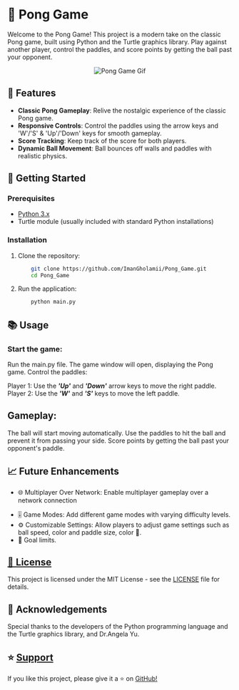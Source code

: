 # 🏓 Pong Game

Welcome to the Pong Game! This project is a modern take on the classic Pong game, built using Python and the Turtle graphics library. Play against another player, control the paddles, and score points by getting the ball past your opponent.
<div align="center">
  <img src="https://codeheir.com/wp-content/uploads/2019/02/finished.gif" alt="Pong Game Gif">
</div>

## 🌟 Features

- **Classic Pong Gameplay**: Relive the nostalgic experience of the classic Pong game.
- **Responsive Controls**: Control the paddles using the arrow keys and 'W'/'S' & 'Up'/'Down' keys for smooth gameplay.
- **Score Tracking**: Keep track of the score for both players.
- **Dynamic Ball Movement**: Ball bounces off walls and paddles with realistic physics.

## 🚀 Getting Started

### Prerequisites

- [Python 3.x](https://www.python.org/downloads/)
- Turtle module (usually included with standard Python installations)

### Installation

1. Clone the repository:
   ```sh
       git clone https://github.com/ImanGholamii/Pong_Game.git
       cd Pong_Game
   ```
2. Run the application:
   ```sh
       python main.py
   ```
## 📚 Usage
### Start the game:

Run the main.py file.
The game window will open, displaying the Pong game.
Control the paddles:

Player 1: Use the ***'Up'*** and ***'Down'*** arrow keys to move the right paddle.
 Player 2: Use the ***'W'*** and ***'S'*** keys to move the left paddle.
## Gameplay:

The ball will start moving automatically.
Use the paddles to hit the ball and prevent it from passing your side.
Score points by getting the ball past your opponent's paddle.
## 📈 Future Enhancements
- 🌐 Multiplayer Over Network: Enable multiplayer gameplay over a network connection</p>
- 🎚️ Game Modes: Add different game modes with varying difficulty levels.
- ⚙️ Customizable Settings: Allow players to adjust game settings such as ball speed, color and paddle size, color 🎨.
- 🎯 Goal limits.
## [📜 License](https://docs.github.com/en/repositories/managing-your-repositorys-settings-and-features/customizing-your-repository/licensing-a-repository)
This project is licensed under the MIT License - see the [LICENSE](https://docs.github.com/en/repositories/managing-your-repositorys-settings-and-features/customizing-your-repository/licensing-a-repository) file for details.

## 🙌 Acknowledgements
Special thanks to the developers of the Python programming language and the Turtle graphics library, and Dr.Angela Yu.
## ⭐️ [Support](https://github.com/ImanGholamii/Pong_Game)
If you like this project, please give it a ⭐️ on [GitHub!](https://github.com/ImanGholamii/Pong_Game)
